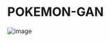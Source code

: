 # POKEMON-GAN
![image](https://user-images.githubusercontent.com/93729949/172904842-8e87e74a-0df2-4c66-ab4f-92be7c9f102a.png)

